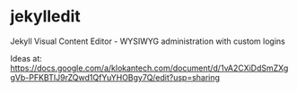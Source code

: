 # jekylledit
Jekyll Visual Content Editor - WYSIWYG administration with custom logins

Ideas at:
https://docs.google.com/a/klokantech.com/document/d/1vA2CXiDdSmZXggVb-PFKBTIJ9rZQwd1QfYuYHOBgy7Q/edit?usp=sharing
